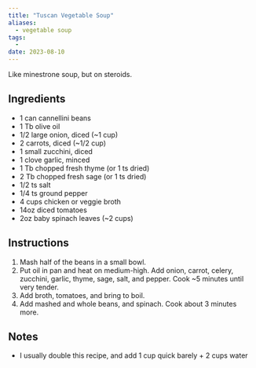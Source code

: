 ```yaml
---
title: "Tuscan Vegetable Soup"
aliases:
  - vegetable soup
tags:
  - 
date: 2023-08-10
---
```


Like minestrone soup, but on steroids.

## Ingredients
- 1 can cannellini beans
- 1 Tb olive oil
- 1/2 large onion, diced (~1 cup)
- 2 carrots, diced (~1/2 cup)
- 1 small zucchini, diced
- 1 clove garlic, minced
- 1 Tb chopped fresh thyme (or 1 ts dried)
- 2 Tb chopped fresh sage (or 1 ts dried)
- 1/2 ts salt
- 1/4 ts ground pepper
- 4 cups chicken or veggie broth
- 14oz diced tomatoes
- 2oz baby spinach leaves (~2 cups)

## Instructions
1. Mash half of the beans in a small bowl.
2. Put oil in pan and heat on medium-high. Add onion, carrot, celery, zucchini, garlic, thyme, sage, salt, and pepper. Cook ~5 minutes until very tender.
3. Add broth, tomatoes, and bring to boil.
4. Add mashed and whole beans, and spinach. Cook about 3 minutes more.

## Notes
- I usually double this recipe, and add 1 cup quick barely + 2 cups water